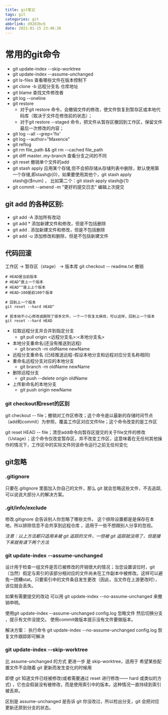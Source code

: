 ```yaml
---
title: git笔记
tags: git
categories: git
abbrlink: d9283bc6
date: 2021-01-15 23:46:26
---
```

# 常用的git命令
- git update-index --skip-worktree
- git update-index --assume-unchanged 
- git ls-files 查看哪些文件在版本控制下
- git clone -b 远程分支名  仓库地址
- git blame 查找文件修改者
- git log --oneline
- git restore
    - 对于git restore <file>命令，会撤销文件的修改，使文件恢复到暂存区或本地代码库（取决于文件在修改前的状态）；
    - 对于git restore --staged <file>命令，把文件从暂存区撤回到工作区，保留文件最后一次修改的内容；
- git log --all --grep='fix'
- git log --author="Maxence"
- git reflog
- git rm file_path && git rm --cached file_path
- git diff master..my-branch 查看分支之间的不同
- git reset <file> 撤销单个文件的add
- git stash apply 应用某个存储,但不会把存储从存储列表中删除，默认使用第一个存储,即stash@{0}，如果要使用其他个，git stash apply stash@{$num} ， 比如第二个：git stash apply stash@{1} 
- git commit --amend -m "更好的提交日志" 编辑上次提交

## git add 的各种区别:
- git add -A   添加所有改动
- git add *     添加新建文件和修改，但是不包括删除
- git add .     添加新建文件和修改，但是不包括删除
- git add -u   添加修改和删除，但是不包括新建文件

## 代码回滚
工作区 -> 暂存区（stage） -> 版本库
git checkout -- readme.txt 撤销

```
# HEAD是当前版本
# HEAD^是上一个版本
# HEAD^^是上上个版本
# HEAD~100是前100个版本

# 回到上一个版本
git reset --hard HEAD^ 

# 若本地不小心修改或删除了很多文件，一个一个恢复太麻烦，可以这样，回到上一个版本 git reset --hard HEAD
```

- 拉取远程分支并合并到指定分支
    - git pull origin <远程分支名>:<本地分支名>
- 本地分支重命名(还没有推送到远程)
    - git branch -m oldName newName
- 远程分支重命名 (已经推送远程-假设本地分支和远程对应分支名称相同)
 - 重命名远程分支对应的本地分支
    - git branch -m oldName newName
- 删除远程分支
    -  git push --delete origin oldName
- 上传新命名的本地分支
    - git push origin newName

### git checkout和reset的区别
git checkout -- file；撤销对工作区修改；这个命令是以最新的存储时间节点（add和commit）为参照，覆盖工作区对应文件file；这个命令改变的是工作区

git reset HEAD -- file；清空add命令向暂存区提交的关于file文件的修改（Ustage）；这个命令仅改变暂存区，并不改变工作区，这意味着在无任何其他操作的情况下，工作区中的实际文件同该命令运行之前无任何变化

## git忽略
### .gitignore

只要在.gitignore 里面加入你自己的文件，那么 git 就会忽略这些文件，不去追踪,可以说说大部分人的解决方案。

### .git/info/exclude

修改.gitignore 会告诉别人你忽略了哪些文件。 这个排除设置都是是保存在本地，所以排除信息不会共享到远程仓库 ，适用于一些不想跟别人分享的忽视。

*注意：以上方法都只适用未被 git 追踪的文件，一但被 git 追踪就没用了，但是接下来就有请下两个方法*

### git update-index --assume-unchanged

设计用于检查一组文件是否已被修改的开销很大的情况；当您设置该位时，git（当然）假定与索引的该部分相对应的文件尚未在工作副本中被修改。这样可以避免一团糟stat。只要索引中的文件条目发生更改（因此，当文件在上游更改时），该位就会丢失。

如果有需要提交的改动 可以用 git update-index --no-assume-unchanged <file> 来撤销申明。

使用git update-index --assume-unchanged config.log 忽略文件
然后切换分支 ，提示有文件没提交。
使用commit做版本提示没有文件要做版本。

解决方案：
执行命令 git update-index --no-assume-unchanged config.log 恢复文件跟踪即可解决

### git update-index --skip-worktree

比 assume-unchanged 的方式 更进一步 是 skip-worktree，适用于 希望某些配置文件不会随着 git 更新而发生变化的时候用

即使 git 知道文件已经被修改(或者需要通过 reset 进行修改—— hard 或类似的方式) ，它也会假装没有被修改，而是使用索引中的版本。这种情况一直持续到索引被丢弃。

区别是 assume-unchanged 是告诉 git 你没改过，所以检出分支，git 会把对应更新还原到分支的状态。
